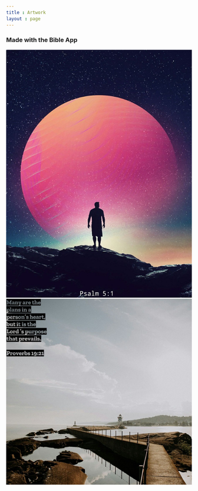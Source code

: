 ```yaml
---
title : Artwork
layout : page
---
```


<h3>Made with the Bible App </h3>
<img src="assets/pverbs5.1.jpg" alt="Proverbs 5:1">

<img src="assets/bwalkverse.jpg" alt="Boardwalk Verse Image">
